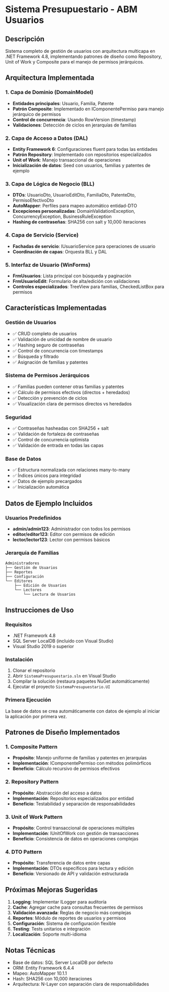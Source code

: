 # Sistema Presupuestario - ABM Usuarios

## Descripción
Sistema completo de gestión de usuarios con arquitectura multicapa en .NET Framework 4.8, implementando patrones de diseño como Repository, Unit of Work y Composite para el manejo de permisos jerárquicos.

## Arquitectura Implementada

### 1. Capa de Dominio (DomainModel)
- **Entidades principales**: Usuario, Familia, Patente
- **Patrón Composite**: Implementado en IComponentePermiso para manejo jerárquico de permisos
- **Control de concurrencia**: Usando RowVersion (timestamp)
- **Validaciones**: Detección de ciclos en jerarquías de familias

### 2. Capa de Acceso a Datos (DAL)
- **Entity Framework 6**: Configuraciones fluent para todas las entidades
- **Patrón Repository**: Implementado con repositorios especializados
- **Unit of Work**: Manejo transaccional de operaciones
- **Inicialización de datos**: Seed con usuarios, familias y patentes de ejemplo

### 3. Capa de Lógica de Negocio (BLL)
- **DTOs**: UsuarioDto, UsuarioEditDto, FamiliaDto, PatenteDto, PermisoEfectivoDto
- **AutoMapper**: Perfiles para mapeo automático entidad-DTO
- **Excepciones personalizadas**: DomainValidationException, ConcurrencyException, BusinessRuleException
- **Hashing de contraseñas**: SHA256 con salt y 10,000 iteraciones

### 4. Capa de Servicio (Service)
- **Fachadas de servicio**: IUsuarioService para operaciones de usuario
- **Coordinación de capas**: Orquesta BLL y DAL

### 5. Interfaz de Usuario (WinForms)
- **FrmUsuarios**: Lista principal con búsqueda y paginación
- **FrmUsuarioEdit**: Formulario de alta/edición con validaciones
- **Controles especializados**: TreeView para familias, CheckedListBox para permisos

## Características Implementadas

### Gestión de Usuarios
- ✅ CRUD completo de usuarios
- ✅ Validación de unicidad de nombre de usuario
- ✅ Hashing seguro de contraseñas
- ✅ Control de concurrencia con timestamps
- ✅ Búsqueda y filtrado
- ✅ Asignación de familias y patentes

### Sistema de Permisos Jerárquicos
- ✅ Familias pueden contener otras familias y patentes
- ✅ Cálculo de permisos efectivos (directos + heredados)
- ✅ Detección y prevención de ciclos
- ✅ Visualización clara de permisos directos vs heredados

### Seguridad
- ✅ Contraseñas hasheadas con SHA256 + salt
- ✅ Validación de fortaleza de contraseñas
- ✅ Control de concurrencia optimista
- ✅ Validación de entrada en todas las capas

### Base de Datos
- ✅ Estructura normalizada con relaciones many-to-many
- ✅ Índices únicos para integridad
- ✅ Datos de ejemplo precargados
- ✅ Inicialización automática

## Datos de Ejemplo Incluidos

### Usuarios Predefinidos
- **admin/admin123**: Administrador con todos los permisos
- **editor/editor123**: Editor con permisos de edición
- **lector/lector123**: Lector con permisos básicos

### Jerarquía de Familias
```
Administradores
├── Gestión de Usuarios
├── Reportes  
├── Configuración
└── Editores
    ├── Edición de Usuarios
    └── Lectores
        └── Lectura de Usuarios
```

## Instrucciones de Uso

### Requisitos
- .NET Framework 4.8
- SQL Server LocalDB (incluido con Visual Studio)
- Visual Studio 2019 o superior

### Instalación
1. Clonar el repositorio
2. Abrir `SistemaPresupuestario.sln` en Visual Studio
3. Compilar la solución (restaura paquetes NuGet automáticamente)
4. Ejecutar el proyecto `SistemaPresupuestario.UI`

### Primera Ejecución
La base de datos se crea automáticamente con datos de ejemplo al iniciar la aplicación por primera vez.

## Patrones de Diseño Implementados

### 1. Composite Pattern
- **Propósito**: Manejo uniforme de familias y patentes en jerarquías
- **Implementación**: IComponentePermiso con métodos polimórficos
- **Beneficio**: Cálculo recursivo de permisos efectivos

### 2. Repository Pattern
- **Propósito**: Abstracción del acceso a datos
- **Implementación**: Repositorios especializados por entidad
- **Beneficio**: Testabilidad y separación de responsabilidades

### 3. Unit of Work Pattern
- **Propósito**: Control transaccional de operaciones múltiples
- **Implementación**: IUnitOfWork con gestión de transacciones
- **Beneficio**: Consistencia de datos en operaciones complejas

### 4. DTO Pattern
- **Propósito**: Transferencia de datos entre capas
- **Implementación**: DTOs específicos para lectura y edición
- **Beneficio**: Versionado de API y validación estructurada

## Próximas Mejoras Sugeridas

1. **Logging**: Implementar ILogger para auditoría
2. **Cache**: Agregar cache para consultas frecuentes de permisos
3. **Validación avanzada**: Reglas de negocio más complejas
4. **Reportes**: Módulo de reportes de usuarios y permisos
5. **Configuración**: Sistema de configuración flexible
6. **Testing**: Tests unitarios e integración
7. **Localización**: Soporte multi-idioma

## Notas Técnicas

- Base de datos: SQL Server LocalDB por defecto
- ORM: Entity Framework 6.4.4
- Mapeo: AutoMapper 10.1.1
- Hash: SHA256 con 10,000 iteraciones
- Arquitectura: N-Layer con separación clara de responsabilidades